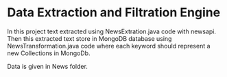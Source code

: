 
# Data Extraction and Filtration Engine

In this project text extracted using NewsExtration.java code with newsapi. Then this extracted text store in MongoDB database using NewsTransformation.java code where each keyword should represent a new Collections in MongoDb. 

Data is given in News folder.

